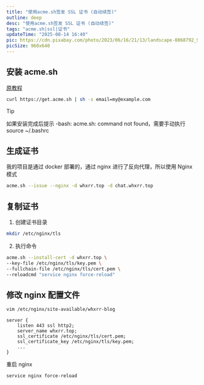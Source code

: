 ```yaml
---
title: "使用acme.sh签发 SSL 证书 (自动续签)"
outline: deep
desc: "使用acme.sh签发 SSL 证书 (自动续签)"
tags: "acme.sh|ssl|证书"
updateTime: "2025-08-14 16:40"
pic: https://cdn.pixabay.com/photo/2023/06/16/21/13/landscape-8068792_960_720.jpg
picSize: 960x640
---
```


## 安装 acme.sh

[原教程](https://github.com/acmesh-official/acme.sh/wiki/%E8%AF%B4%E6%98%8E)

```bash
curl https://get.acme.sh | sh -s email=my@example.com
```

> [!TIP]
> 如果安装完成后提示 -bash: acme.sh: command not found，需要手动执行 source ~/.bashrc

## 生成证书

我的项目是通过 docker 部署的，通过 nginx 进行了反向代理，所以使用 Nginx 模式

```bash
acme.sh --issue --nginx -d whxrr.top -d chat.whxrr.top
```

## 复制证书

1. 创建证书目录

```bash
mkdir /etc/nginx/tls
```

2. 执行命令

```bash
acme.sh --install-cert -d whxrr.top \
--key-file /etc/nginx/tls/key.pem \
--fullchain-file /etc/nginx/tls/cert.pem \
--reloadcmd "service nginx force-reload"
```

## 修改 nginx 配置文件

```bash
vim /etc/nginx/site-available/whxrr-blog
```

```nginx
server {
    listen 443 ssl http2;
    server_name whxrr.top;
    ssl_certificate /etc/nginx/tls/cert.pem;
    ssl_certificate_key /etc/nginx/tls/key.pem;
    ...
}
```

重启 nginx

```bash
service nginx force-reload
```

